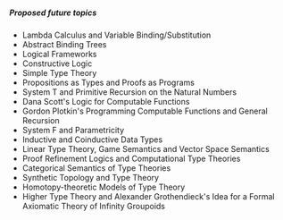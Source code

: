 ##### Proposed future topics

* Lambda Calculus and Variable Binding/Substitution
* Abstract Binding Trees
* Logical Frameworks
* Constructive Logic
* Simple Type Theory
* Propositions as Types and Proofs as Programs
* System T and Primitive Recursion on the Natural Numbers
* Dana Scott's Logic for Computable Functions
* Gordon Plotkin's Programming Computable Functions and General Recursion
* System F and Parametricity
* Inductive and Coinductive Data Types
* Linear Type Theory, Game Semantics and Vector Space Semantics
* Proof Refinement Logics and Computational Type Theories
* Categorical Semantics of Type Theories
* Synthetic Topology and Type Theory
* Homotopy-theoretic Models of Type Theory
* Higher Type Theory and Alexander Grothendieck's Idea for a Formal Axiomatic Theory of Infinity Groupoids
